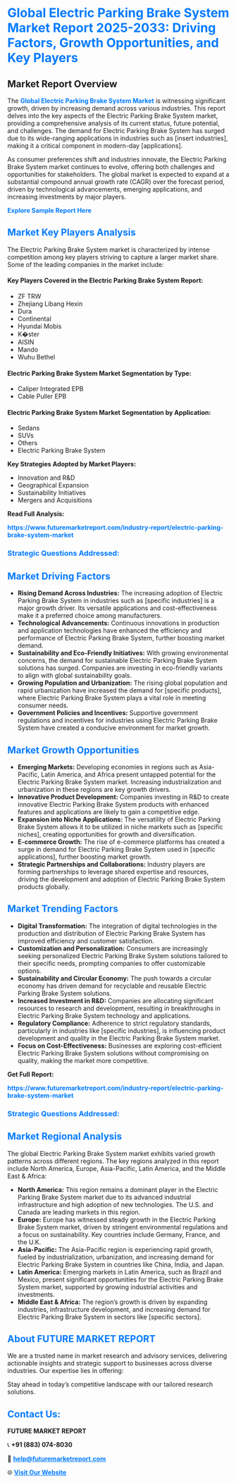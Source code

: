 <h1 style="color: #007BFF;">Global Electric Parking Brake System Market Report 2025-2033: Driving Factors, Growth Opportunities, and Key Players</h1>

<section id="overview">
<h2>Market Report Overview</h2>
<p>The <a href="https://www.futuremarketreport.com/industry-report/electric-parking-brake-system-market" style="color: #007BFF; text-decoration: none;"><strong>Global Electric Parking Brake System Market</strong></a> is witnessing significant growth, driven by increasing demand across various industries. This report delves into the key aspects of the Electric Parking Brake System market, providing a comprehensive analysis of its current status, future potential, and challenges. The demand for Electric Parking Brake System has surged due to its wide-ranging applications in industries such as [insert industries], making it a critical component in modern-day [applications].</p>
<p>As consumer preferences shift and industries innovate, the Electric Parking Brake System market continues to evolve, offering both challenges and opportunities for stakeholders. The global market is expected to expand at a substantial compound annual growth rate (CAGR) over the forecast period, driven by technological advancements, emerging applications, and increasing investments by major players.</p>
</section>

<section id="overview">
<p><a href="https://www.futuremarketreport.com/request-sample/reportId=128573" style="color: #007BFF; text-decoration: none;"><strong>Explore Sample Report Here</strong></a></p>
</section>

<section id="key-players">
<h2 style="color: #007BFF;">Market Key Players Analysis</h2>
<p>The Electric Parking Brake System market is characterized by intense competition among key players striving to capture a larger market share. Some of the leading companies in the market include:</p>
<h4>Key Players Covered in the Electric Parking Brake System Report:</h4>
<ul><li>ZF TRW</li><li>Zhejiang Libang Hexin</li><li>Dura</li><li>Continental</li><li>Hyundai Mobis</li><li>K�ster</li><li>AISIN</li><li>Mando</li><li>Wuhu Bethel</li></ul>
<h4>Electric Parking Brake System Market Segmentation by Type:</h4>
<ul><li>Caliper Integrated EPB</li><li>Cable Puller EPB</li></ul>

<h4>Electric Parking Brake System Market Segmentation by Application:</h4>
<ul><li>Sedans</li><li>SUVs</li><li>Others</li><li>Electric Parking Brake System</li></ul>
<p><strong>Key Strategies Adopted by Market Players:</strong></p>
<ul>
<li>Innovation and R&D</li>
<li>Geographical Expansion</li>
<li>Sustainability Initiatives</li>
<li>Mergers and Acquisitions</li>
</ul>
</section>

<section>
<p><strong>Read Full Analysis: </strong></p><a href="https://www.futuremarketreport.com/industry-report/electric-parking-brake-system-market" style="color: #007BFF; text-decoration: none;"><strong>https://www.futuremarketreport.com/industry-report/electric-parking-brake-system-market</strong></a>
<h3 style="color: #007BFF;">Strategic Questions Addressed:</h3>
</section>

<section id="driving-factors">
<h2 style="color: #007BFF;">Market Driving Factors</h2>
<ul>
<li><strong>Rising Demand Across Industries:</strong> The increasing adoption of Electric Parking Brake System in industries such as [specific industries] is a major growth driver. Its versatile applications and cost-effectiveness make it a preferred choice among manufacturers.</li>
<li><strong>Technological Advancements:</strong> Continuous innovations in production and application technologies have enhanced the efficiency and performance of Electric Parking Brake System, further boosting market demand.</li>
<li><strong>Sustainability and Eco-Friendly Initiatives:</strong> With growing environmental concerns, the demand for sustainable Electric Parking Brake System solutions has surged. Companies are investing in eco-friendly variants to align with global sustainability goals.</li>
<li><strong>Growing Population and Urbanization:</strong> The rising global population and rapid urbanization have increased the demand for [specific products], where Electric Parking Brake System plays a vital role in meeting consumer needs.</li>
<li><strong>Government Policies and Incentives:</strong> Supportive government regulations and incentives for industries using Electric Parking Brake System have created a conducive environment for market growth.</li>
</ul>
</section>

<section id="growth-opportunities">
<h2 style="color: #007BFF;">Market Growth Opportunities</h2>
<ul>
<li><strong>Emerging Markets:</strong> Developing economies in regions such as Asia-Pacific, Latin America, and Africa present untapped potential for the Electric Parking Brake System market. Increasing industrialization and urbanization in these regions are key growth drivers.</li>
<li><strong>Innovative Product Development:</strong> Companies investing in R&D to create innovative Electric Parking Brake System products with enhanced features and applications are likely to gain a competitive edge.</li>
<li><strong>Expansion into Niche Applications:</strong> The versatility of Electric Parking Brake System allows it to be utilized in niche markets such as [specific niches], creating opportunities for growth and diversification.</li>
<li><strong>E-commerce Growth:</strong> The rise of e-commerce platforms has created a surge in demand for Electric Parking Brake System used in [specific applications], further boosting market growth.</li>
<li><strong>Strategic Partnerships and Collaborations:</strong> Industry players are forming partnerships to leverage shared expertise and resources, driving the development and adoption of Electric Parking Brake System products globally.</li>
</ul>
</section>

<section id="trending-factors">
<h2 style="color: #007BFF;">Market Trending Factors</h2>
<ul>
<li><strong>Digital Transformation:</strong> The integration of digital technologies in the production and distribution of Electric Parking Brake System has improved efficiency and customer satisfaction.</li>
<li><strong>Customization and Personalization:</strong> Consumers are increasingly seeking personalized Electric Parking Brake System solutions tailored to their specific needs, prompting companies to offer customizable options.</li>
<li><strong>Sustainability and Circular Economy:</strong> The push towards a circular economy has driven demand for recyclable and reusable Electric Parking Brake System solutions.</li>
<li><strong>Increased Investment in R&D:</strong> Companies are allocating significant resources to research and development, resulting in breakthroughs in Electric Parking Brake System technology and applications.</li>
<li><strong>Regulatory Compliance:</strong> Adherence to strict regulatory standards, particularly in industries like [specific industries], is influencing product development and quality in the Electric Parking Brake System market.</li>
<li><strong>Focus on Cost-Effectiveness:</strong> Businesses are exploring cost-efficient Electric Parking Brake System solutions without compromising on quality, making the market more competitive.</li>
</ul>
</section>

<section>
<p><strong>Get Full Report: </strong></p><a href="https://www.futuremarketreport.com/industry-report/electric-parking-brake-system-market" style="color: #007BFF; text-decoration: none;"><strong>https://www.futuremarketreport.com/industry-report/electric-parking-brake-system-market</strong></a>
<h3 style="color: #007BFF;">Strategic Questions Addressed:</h3>
</section>


<section id="regional-analysis">
<h2 style="color: #007BFF;">Market Regional Analysis</h2>
<p>The global Electric Parking Brake System market exhibits varied growth patterns across different regions. The key regions analyzed in this report include North America, Europe, Asia-Pacific, Latin America, and the Middle East & Africa:</p>
<ul>
<li><strong>North America:</strong> This region remains a dominant player in the Electric Parking Brake System market due to its advanced industrial infrastructure and high adoption of new technologies. The U.S. and Canada are leading markets in this region.</li>
<li><strong>Europe:</strong> Europe has witnessed steady growth in the Electric Parking Brake System market, driven by stringent environmental regulations and a focus on sustainability. Key countries include Germany, France, and the U.K.</li>
<li><strong>Asia-Pacific:</strong> The Asia-Pacific region is experiencing rapid growth, fueled by industrialization, urbanization, and increasing demand for Electric Parking Brake System in countries like China, India, and Japan.</li>
<li><strong>Latin America:</strong> Emerging markets in Latin America, such as Brazil and Mexico, present significant opportunities for the Electric Parking Brake System market, supported by growing industrial activities and investments.</li>
<li><strong>Middle East & Africa:</strong> The region’s growth is driven by expanding industries, infrastructure development, and increasing demand for Electric Parking Brake System in sectors like [specific sectors].</li>
</ul>
</section>

<footer>
<h2 style="color: #007BFF;">About FUTURE MARKET REPORT</h2>
<p>We are a trusted name in market research and advisory services, delivering actionable insights and strategic support to businesses across diverse industries. Our expertise lies in offering:</p>

<p>Stay ahead in today’s competitive landscape with our tailored research solutions.</p>

<h2 style="color: #007BFF;">Contact Us:</h2>
<p><strong>FUTURE MARKET REPORT</strong></p>
<p>📞 <strong>+91 (883) 074-8030</strong></p>
<p>📧 <strong><a href="mailto:help@futuremarketreport.com" style="color: #007BFF;">help@futuremarketreport.com</a></strong></p>
<p>🌐 <strong><a href="https://www.futuremarketreport.com/" style="color: #007BFF;">Visit Our Website</a></strong></p>
</footer>